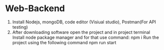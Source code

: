 # Web-Backend
1. Install Nodejs, mongoDB, code editor (Visiual studio), Postman(For API testing)
2. After downloading software open the project and in project terminal Install node package manager and for that use command:
npm i
Run the project using the following command
npm run start